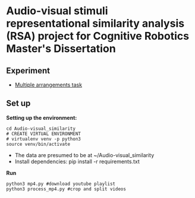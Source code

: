 # Audio-visual stimuli representational similarity analysis (RSA) project for Cognitive Robotics Master's Dissertation 

## Experiment 
- [Multiple arrangements task](https://meadows-research.com/experiments/Audio-Visual_RSA/)

## Set up ## 
**Setting up the environment:**

```
cd Audio-visual_similarity 
# CREATE VIRTUAL ENVIRONMENT
# virtualenv venv -p python3
source venv/bin/activate
```
- The data are presumed to be at ~/Audio-visual_similarity
- Install dependencies: pip install -r requirements.txt

**Run**
```
python3 mp4.py #download youtube playlist 
python3 process_mp4.py #crop and split videos 
```
